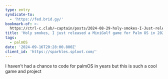 ```yaml
---
type: entry
syndicate-to:
  - 'https://fed.brid.gy/'
bookmark-of: >-
  https://ctrl-c.club/~captain/posts/2024-08-29-holy-smokes-I-Just-released-a-minigolf-game-for-palmos-in-2024.html
title: 'Holy smokes, I just released a MiniGolf game for Palm OS in 2024'
tags:
  - palmOS
date: '2024-09-16T20:28:00.800Z'
client_id: 'https://sparkles.sploot.com/'
---
```

I haven't had a chance to code for palmOS in years but this is such a cool game and project
